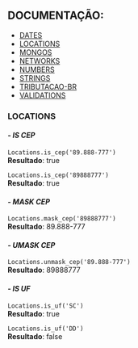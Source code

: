 ## DOCUMENTAÇÃO:

-   [DATES](https://github.com/maviniciuus/js-helpers/blob/master/doc/DATES.md)
-   [LOCATIONS](https://github.com/maviniciuus/js-helpers/blob/master/doc/LOCATIONS.md)
-   [MONGOS](https://github.com/maviniciuus/js-helpers/blob/master/doc/MONGOS.md)
-   [NETWORKS](https://github.com/maviniciuus/js-helpers/blob/master/doc/NETWORKS.md)
-   [NUMBERS](https://github.com/maviniciuus/js-helpers/blob/master/doc/NUMBERS.md)
-   [STRINGS](https://github.com/maviniciuus/js-helpers/blob/master/doc/STRINGS.md)
-   [TRIBUTACAO-BR](https://github.com/maviniciuus/js-helpers/blob/master/doc/TRIBUTACAO-BR.md)
-   [VALIDATIONS](https://github.com/maviniciuus/js-helpers/blob/master/doc/VALIDATIONS.md)

### LOCATIONS

#### *- IS CEP*

`Locations.is_cep('89.888-777')`  
**Resultado**: true  

`Locations.is_cep('89888777')`  
**Resultado**: true  

#### *- MASK CEP*

`Locations.mask_cep('89888777')`  
**Resultado**: 89.888-777

#### *- UMASK CEP*

`Locations.unmask_cep('89.888-777')`  
**Resultado**: 89888777

#### *- IS UF*

`Locations.is_uf('SC')`  
**Resultado**: true

`Locations.is_uf('DD')`  
**Resultado**: false

